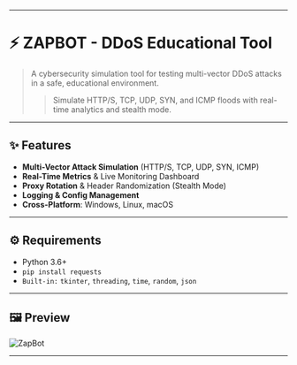 
---

# ⚡ ZAPBOT - DDoS Educational Tool

> A cybersecurity simulation tool for testing multi-vector DDoS attacks in a safe, educational environment.
>
> > Simulate HTTP/S, TCP, UDP, SYN, and ICMP floods with real-time analytics and stealth mode.

---

## ✨ Features

* **Multi-Vector Attack Simulation** (HTTP/S, TCP, UDP, SYN, ICMP)
* **Real-Time Metrics** & Live Monitoring Dashboard
* **Proxy Rotation** & Header Randomization (Stealth Mode)
* **Logging & Config Management**
* **Cross-Platform**: Windows, Linux, macOS

---

## ⚙️ Requirements

* Python 3.6+
* `pip install requests`
* `Built-in:` `tkinter`, `threading`, `time`, `random`, `json`

---

## 🖼️ Preview

![ZapBot](https://i.vgy.me/aBgvYZ.png)

****
